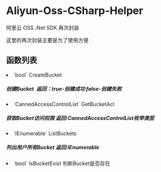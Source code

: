 # Aliyun-Oss-CSharp-Helper

阿里云 OSS .Net SDK 再次封装

这里的再次封装主要是为了使用方便

<h2>函数列表</h2>
<li>`bool` CreateBucket</li>
<h5>创建Bucket&nbsp;&nbsp;<em>返回：</em>true-创建成功 false-创建失败</h5>
<li>`CannedAccessControlList` GetBucketAcl</li>
<h5>获取Bucket访问权限 返回:CannedAccessControlList枚举类型</h5>
<li>`IEnumerable<Bucket>` ListBuckets</li>
  <h5>列出用户所有Bucket 返回:IEnumerable<Bucket></h5>
    <li>`bool` IsBucketExist 判断Bucket是否存在</li>
